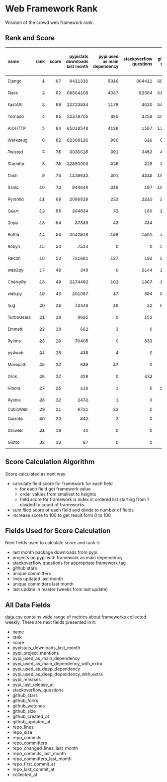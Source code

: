 # Web Framework Rank
Wisdom of the crowd web framework rank.

## Rank and Score
<sub>name</sub> | <sub>rank</sub> | <sub>score</sub> | <sub>pypistats downloads last month</sub> | <sub>pypi used as main dependency</sub> | <sub>stackoverflow questions</sub> | <sub>github stars</sub> | <sub>repo unique committers</sub> | <sub>repo changed lines last month</sub> | <sub>repo unique committers last month</sub> | <sub>repo last commit</sub>
:--- | ---: | ---: | ---: | ---: | ---: | ---: | ---: | ---: | ---: | ---:
[<sub>Django</sub>](https://github.com/django/django "first commit: 2005-07-13") | [<sub>1</sub>](# "  +0 last week") | [<sub>97</sub>](# "  +0 last week") | [<sub>9411330</sub>](# "  #7 in pypistats downloads last month -1.71% last week") | [<sub>5316</sub>](# "  #1 in pypi used as main dependency +0.28% last week") | [<sub>304411</sub>](# "  #1 in stackoverflow questions +0.07% last week") | [<sub>68845</sub>](# "  #1 in github stars +0.22% last week") | [<sub>2847</sub>](# "  #1 in repo unique committers +0.14% last week") | [<sub>8753</sub>](# "▼ #2 in repo changed lines last month -43.99% last week") | [<sub>49</sub>](# "  #1 in repo unique committers last month +8.89% last week") | [<sub>2023-02-18</sub>](# "  #1 in repo last commit 1 week ago")
[<sub>Flask</sub>](https://github.com/pallets/flask "first commit: 2010-04-06; uses: Werkzeug") | [<sub>2</sub>](# "  +0 last week") | [<sub>92</sub>](# "  -1 last week") | [<sub>69804108</sub>](# "  #2 in pypistats downloads last month -2.15% last week") | [<sub>4037</sub>](# "  #3 in pypi used as main dependency +0.37% last week") | [<sub>52684</sub>](# "  #2 in stackoverflow questions -0.07% last week") | [<sub>61938</sub>](# "  #2 in github stars +0.15% last week") | [<sub>822</sub>](# "  #2 in repo unique committers +0.0% last week") | [<sub>3413</sub>](# "▼ #3 in repo changed lines last month -22.41% last week") | [<sub>6</sub>](# "▼ #6 in repo unique committers last month +0.0% last week") | [<sub>2023-02-16</sub>](# "▲ #3 in repo last commit 1 week ago")
[<sub>FastAPI</sub>](https://github.com/tiangolo/fastapi "first commit: 2018-12-05; uses: Starlette") | [<sub>3</sub>](# "  +0 last week") | [<sub>89</sub>](# "  +0 last week") | [<sub>12723934</sub>](# "▲ #5 in pypistats downloads last month +8.22% last week") | [<sub>1178</sub>](# "  #4 in pypi used as main dependency +2.08% last week") | [<sub>4630</sub>](# "  #3 in stackoverflow questions -0.09% last week") | [<sub>54647</sub>](# "  #3 in github stars +0.47% last week") | [<sub>431</sub>](# "  #6 in repo unique committers +0.0% last week") | [<sub>2289</sub>](# "▼ #6 in repo changed lines last month +0.84% last week") | [<sub>13</sub>](# "  #2 in repo unique committers last month +0.0% last week") | [<sub>2023-02-16</sub>](# "▲ #3 in repo last commit 1 week ago")
[<sub>Tornado</sub>](https://github.com/tornadoweb/tornado "first commit: 2009-09-09") | [<sub>4</sub>](# "▲ +1 last week") | [<sub>85</sub>](# "▲ +3 last week") | [<sub>22379705</sub>](# "  #4 in pypistats downloads last month -1.3% last week") | [<sub>885</sub>](# "  #6 in pypi used as main dependency +0.23% last week") | [<sub>3759</sub>](# "  #5 in stackoverflow questions +0.11% last week") | [<sub>20978</sub>](# "  #4 in github stars +0.08% last week") | [<sub>448</sub>](# "  #5 in repo unique committers +0.22% last week") | [<sub>2812</sub>](# "▲ #5 in repo changed lines last month +61.98% last week") | [<sub>3</sub>](# "▲ #10 in repo unique committers last month +200.0% last week") | [<sub>2023-02-17</sub>](# "▲ #3 in repo last commit 1 week ago")
[<sub>AIOHTTP</sub>](https://github.com/aio-libs/aiohttp "first commit: 2013-10-01") | [<sub>5</sub>](# "▼ -1 last week") | [<sub>84</sub>](# "▼ -3 last week") | [<sub>65018548</sub>](# "  #3 in pypistats downloads last month -0.41% last week") | [<sub>4198</sub>](# "  #2 in pypi used as main dependency +0.5% last week") | [<sub>1587</sub>](# "  #9 in stackoverflow questions +0.25% last week") | [<sub>13272</sub>](# "  #7 in github stars +0.22% last week") | [<sub>692</sub>](# "  #3 in repo unique committers +0.14% last week") | [<sub>606</sub>](# "▼ #11 in repo changed lines last month -37.4% last week") | [<sub>7</sub>](# "▲ #5 in repo unique committers last month +40.0% last week") | [<sub>2023-02-16</sub>](# "▼ #3 in repo last commit 1 week ago")
[<sub>Werkzeug</sub>](https://github.com/pallets/werkzeug "first commit: 2007-05-04; used by: Flask and Quart") | [<sub>6</sub>](# "  +0 last week") | [<sub>82</sub>](# "  +1 last week") | [<sub>82308126</sub>](# "  #1 in pypistats downloads last month -2.62% last week") | [<sub>990</sub>](# "  #5 in pypi used as main dependency +0.3% last week") | [<sub>616</sub>](# "  #15 in stackoverflow questions +0.33% last week") | [<sub>6283</sub>](# "  #12 in github stars +0.26% last week") | [<sub>477</sub>](# "  #4 in repo unique committers +0.0% last week") | [<sub>10633</sub>](# "▲ #1 in repo changed lines last month +494.02% last week") | [<sub>5</sub>](# "▼ #7 in repo unique committers last month +0.0% last week") | [<sub>2023-02-17</sub>](# "▲ #3 in repo last commit 1 week ago")
[<sub>Twisted</sub>](https://github.com/twisted/twisted "first commit: 2001-07-09") | [<sub>7</sub>](# "▲ +1 last week") | [<sub>75</sub>](# "▲ +2 last week") | [<sub>3036615</sub>](# "  #8 in pypistats downloads last month +0.18% last week") | [<sub>391</sub>](# "  #7 in pypi used as main dependency +0.26% last week") | [<sub>3453</sub>](# "  #6 in stackoverflow questions +0.03% last week") | [<sub>4951</sub>](# "  #15 in github stars +0.32% last week") | [<sub>294</sub>](# "  #9 in repo unique committers +0.68% last week") | [<sub>929</sub>](# "▲ #10 in repo changed lines last month +466.46% last week") | [<sub>5</sub>](# "▲ #7 in repo unique committers last month +66.67% last week") | [<sub>2023-02-15</sub>](# "▲ #3 in repo last commit 1 week ago")
[<sub>Starlette</sub>](https://github.com/encode/starlette "first commit: 2018-06-25; used by: FastAPI") | [<sub>8</sub>](# "▼ -1 last week") | [<sub>75</sub>](# "▼ -2 last week") | [<sub>12580003</sub>](# "▼ #6 in pypistats downloads last month +4.13% last week") | [<sub>325</sub>](# "  #8 in pypi used as main dependency +1.88% last week") | [<sub>228</sub>](# "  #17 in stackoverflow questions +2.7% last week") | [<sub>7895</sub>](# "  #10 in github stars +0.37% last week") | [<sub>234</sub>](# "  #11 in repo unique committers +0.0% last week") | [<sub>1092</sub>](# "▲ #9 in repo changed lines last month +72.78% last week") | [<sub>12</sub>](# "  #3 in repo unique committers last month +0.0% last week") | [<sub>2023-02-14</sub>](# "▼ #3 in repo last commit 1 week ago")
[<sub>Dash</sub>](https://github.com/plotly/dash "first commit: 2015-04-10") | [<sub>9</sub>](# "▲ +1 last week") | [<sub>74</sub>](# "▲ +2 last week") | [<sub>1179632</sub>](# "  #12 in pypistats downloads last month +0.97% last week") | [<sub>301</sub>](# "  #10 in pypi used as main dependency +0.67% last week") | [<sub>4315</sub>](# "  #4 in stackoverflow questions +0.7% last week") | [<sub>18106</sub>](# "  #5 in github stars +0.17% last week") | [<sub>159</sub>](# "  #15 in repo unique committers +0.0% last week") | [<sub>1693</sub>](# "▲ #7 in repo changed lines last month +65.82% last week") | [<sub>2</sub>](# "▼ #12 in repo unique committers last month -33.33% last week") | [<sub>2023-02-15</sub>](# "▲ #3 in repo last commit 1 week ago")
[<sub>Sanic</sub>](https://github.com/sanic-org/sanic "first commit: 2016-05-26") | [<sub>10</sub>](# "▼ -1 last week") | [<sub>73</sub>](# "▼ +0 last week") | [<sub>944646</sub>](# "  #13 in pypistats downloads last month +0.15% last week") | [<sub>316</sub>](# "  #9 in pypi used as main dependency +0.0% last week") | [<sub>197</sub>](# "  #18 in stackoverflow questions +0.0% last week") | [<sub>16837</sub>](# "  #6 in github stars +0.13% last week") | [<sub>362</sub>](# "▲ #7 in repo unique committers +0.28% last week") | [<sub>1540</sub>](# "▼ #8 in repo changed lines last month +0.33% last week") | [<sub>5</sub>](# "▲ #7 in repo unique committers last month +25.0% last week") | [<sub>2023-02-14</sub>](# "▲ #3 in repo last commit 1 week ago")
[<sub>Pyramid</sub>](https://github.com/Pylons/pyramid "first commit: 2008-07-04; used by: CubicWeb") | [<sub>11</sub>](# "  +0 last week") | [<sub>69</sub>](# "  +5 last week") | [<sub>2096829</sub>](# "▲ #10 in pypistats downloads last month +5.3% last week") | [<sub>223</sub>](# "  #11 in pypi used as main dependency +0.45% last week") | [<sub>2211</sub>](# "  #7 in stackoverflow questions +0.0% last week") | [<sub>3751</sub>](# "  #16 in github stars +0.03% last week") | [<sub>362</sub>](# "  #7 in repo unique committers +0.0% last week") | [<sub>31</sub>](# "▲ #15 in repo changed lines last month +82.35% last week") | [<sub>2</sub>](# "▲ #12 in repo unique committers last month +100.0% last week") | [<sub>2023-02-16</sub>](# "▲ #3 in repo last commit 1 week ago")
[<sub>Quart</sub>](https://github.com/pallets/quart "first commit: 2017-05-14; uses: Werkzeug") | [<sub>12</sub>](# "▲ +4 last week") | [<sub>55</sub>](# "▲ +2 last week") | [<sub>264834</sub>](# "  #15 in pypistats downloads last month -2.18% last week") | [<sub>72</sub>](# "  #15 in pypi used as main dependency +0.0% last week") | [<sub>160</sub>](# "  #20 in stackoverflow questions +1.91% last week") | [<sub>1617</sub>](# "  #20 in github stars +0.68% last week") | [<sub>87</sub>](# "  #19 in repo unique committers +1.16% last week") | [<sub>75</sub>](# "▼ #13 in repo changed lines last month -67.25% last week") | [<sub>2</sub>](# "  #12 in repo unique committers last month +0.0% last week") | [<sub>2023-02-12</sub>](# "▲ #3 in repo last commit 1 week ago")
[<sub>Zope</sub>](https://github.com/zopefoundation/Zope "first commit: 1996-06-17") | [<sub>13</sub>](# "  +0 last week") | [<sub>54</sub>](# "  -4 last week") | [<sub>37838</sub>](# "  #19 in pypistats downloads last month -7.39% last week") | [<sub>43</sub>](# "  #16 in pypi used as main dependency +0.0% last week") | [<sub>734</sub>](# "  #14 in stackoverflow questions +0.14% last week") | [<sub>319</sub>](# "  #25 in github stars +0.31% last week") | [<sub>174</sub>](# "  #14 in repo unique committers +0.0% last week") | [<sub>490</sub>](# "▼ #12 in repo changed lines last month -38.52% last week") | [<sub>3</sub>](# "▼ #10 in repo unique committers last month -25.0% last week") | [<sub>2023-02-06</sub>](# "▼ #14 in repo last commit 2 weeks ago")
[<sub>Bottle</sub>](https://github.com/bottlepy/bottle "first commit: 2009-06-30") | [<sub>14</sub>](# "  +0 last week") | [<sub>54</sub>](# "  +0 last week") | [<sub>2042918</sub>](# "▼ #11 in pypistats downloads last month -0.42% last week") | [<sub>198</sub>](# "  #12 in pypi used as main dependency +0.0% last week") | [<sub>1501</sub>](# "  #10 in stackoverflow questions +0.0% last week") | [<sub>7900</sub>](# "  #9 in github stars +0.14% last week") | [<sub>231</sub>](# "  #12 in repo unique committers +0.0% last week") | [<sub>0</sub>](# "▲ #18 in repo changed lines last month +100% last week") | [<sub>0</sub>](# "▲ #18 in repo unique committers last month +100% last week") | [<sub>2022-09-05</sub>](# "  #23 in repo last commit 24 weeks ago")
[<sub>Robyn</sub>](https://github.com/sansyrox/robyn "first commit: 2021-05-22") | [<sub>15</sub>](# "  +0 last week") | [<sub>54</sub>](# "  +0 last week") | [<sub>7514</sub>](# "▼ #22 in pypistats downloads last month -21.94% last week") | [<sub>0</sub>](# "  #26 in pypi used as main dependency +100% last week") | [<sub>0</sub>](# "  #23 in stackoverflow questions +100% last week") | [<sub>2380</sub>](# "  #17 in github stars +2.15% last week") | [<sub>38</sub>](# "  #22 in repo unique committers +5.56% last week") | [<sub>3230</sub>](# "▼ #4 in repo changed lines last month +8.43% last week") | [<sub>9</sub>](# "  #4 in repo unique committers last month +0.0% last week") | [<sub>2023-02-18</sub>](# "  #1 in repo last commit 1 week ago")
[<sub>Falcon</sub>](https://github.com/falconry/falcon "first commit: 2012-12-06; used by: hug") | [<sub>16</sub>](# "▼ -4 last week") | [<sub>50</sub>](# "▼ -10 last week") | [<sub>721681</sub>](# "  #14 in pypistats downloads last month +1.02% last week") | [<sub>127</sub>](# "  #13 in pypi used as main dependency +0.0% last week") | [<sub>193</sub>](# "  #19 in stackoverflow questions +0.0% last week") | [<sub>9020</sub>](# "  #8 in github stars +0.06% last week") | [<sub>203</sub>](# "  #13 in repo unique committers +0.0% last week") | [<sub>0</sub>](# "▼ #18 in repo changed lines last month -100.0% last week") | [<sub>0</sub>](# "▼ #18 in repo unique committers last month -100.0% last week") | [<sub>2023-01-18</sub>](# "  #18 in repo last commit 5 weeks ago")
[<sub>web2py</sub>](https://github.com/web2py/web2py "first commit: 2011-11-23") | [<sub>17</sub>](# "  +0 last week") | [<sub>49</sub>](# "  +0 last week") | [<sub>349</sub>](# "▲ #28 in pypistats downloads last month -1.69% last week") | [<sub>0</sub>](# "  #26 in pypi used as main dependency +100% last week") | [<sub>2144</sub>](# "  #8 in stackoverflow questions +0.05% last week") | [<sub>2031</sub>](# "  #18 in github stars +0.0% last week") | [<sub>271</sub>](# "  #10 in repo unique committers +0.0% last week") | [<sub>30</sub>](# "  #16 in repo changed lines last month +0.0% last week") | [<sub>2</sub>](# "  #12 in repo unique committers last month +0.0% last week") | [<sub>2023-01-31</sub>](# "▼ #15 in repo last commit 3 weeks ago")
[<sub>CherryPy</sub>](https://github.com/cherrypy/cherrypy "first commit: 2004-11-20") | [<sub>18</sub>](# "  +0 last week") | [<sub>49</sub>](# "  +1 last week") | [<sub>2174492</sub>](# "  #9 in pypistats downloads last month -6.08% last week") | [<sub>102</sub>](# "  #14 in pypi used as main dependency +0.0% last week") | [<sub>1367</sub>](# "  #11 in stackoverflow questions +0.0% last week") | [<sub>1650</sub>](# "  #19 in github stars +0.24% last week") | [<sub>145</sub>](# "  #16 in repo unique committers +0.0% last week") | [<sub>0</sub>](# "▲ #18 in repo changed lines last month +100% last week") | [<sub>0</sub>](# "▲ #18 in repo unique committers last month +100% last week") | [<sub>2023-01-09</sub>](# "  #19 in repo last commit 6 weeks ago")
[<sub>web.py</sub>](https://github.com/webpy/webpy "first commit: 1970-01-01") | [<sub>19</sub>](# "  +0 last week") | [<sub>46</sub>](# "  +1 last week") | [<sub>201087</sub>](# "  #16 in pypistats downloads last month +3.35% last week") | [<sub>17</sub>](# "  #18 in pypi used as main dependency +0.0% last week") | [<sub>894</sub>](# "  #12 in stackoverflow questions -0.11% last week") | [<sub>5773</sub>](# "  #13 in github stars +0.02% last week") | [<sub>94</sub>](# "  #18 in repo unique committers +0.0% last week") | [<sub>0</sub>](# "▲ #18 in repo changed lines last month +100% last week") | [<sub>0</sub>](# "▲ #18 in repo unique committers last month +100% last week") | [<sub>2023-01-12</sub>](# "  #19 in repo last commit 6 weeks ago")
[<sub>hug</sub>](https://github.com/hugapi/hug "first commit: 2015-07-17; uses: Falcon") | [<sub>20</sub>](# "  +0 last week") | [<sub>39</sub>](# "  +0 last week") | [<sub>73449</sub>](# "  #17 in pypistats downloads last month +9.14% last week") | [<sub>16</sub>](# "  #20 in pypi used as main dependency +0.0% last week") | [<sub>32</sub>](# "  #22 in stackoverflow questions +0.0% last week") | [<sub>6704</sub>](# "  #11 in github stars +0.03% last week") | [<sub>123</sub>](# "  #17 in repo unique committers +0.0% last week") | [<sub>0</sub>](# "▲ #18 in repo changed lines last month +100% last week") | [<sub>0</sub>](# "▲ #18 in repo unique committers last month +100% last week") | [<sub>2020-08-10</sub>](# "  #27 in repo last commit 132 weeks ago")
[<sub>TurboGears</sub>](https://github.com/TurboGears/tg2 "first commit: 2007-06-27") | [<sub>21</sub>](# "  +0 last week") | [<sub>38</sub>](# "  +0 last week") | [<sub>8695</sub>](# "▲ #21 in pypistats downloads last month +9.98% last week") | [<sub>0</sub>](# "  #26 in pypi used as main dependency +100% last week") | [<sub>152</sub>](# "  #21 in stackoverflow questions +0.0% last week") | [<sub>779</sub>](# "  #22 in github stars +0.13% last week") | [<sub>36</sub>](# "▼ #23 in repo unique committers +0.0% last week") | [<sub>6</sub>](# "▲ #17 in repo changed lines last month +0.0% last week") | [<sub>1</sub>](# "▼ #16 in repo unique committers last month +0.0% last week") | [<sub>2023-01-29</sub>](# "▼ #15 in repo last commit 3 weeks ago")
[<sub>Emmett</sub>](https://github.com/emmett-framework/emmett "first commit: 2014-10-22") | [<sub>22</sub>](# "  +0 last week") | [<sub>38</sub>](# "  +1 last week") | [<sub>662</sub>](# "▲ #24 in pypistats downloads last month +12.78% last week") | [<sub>3</sub>](# "  #22 in pypi used as main dependency +0.0% last week") | [<sub>0</sub>](# "  #23 in stackoverflow questions +100% last week") | [<sub>824</sub>](# "  #21 in github stars -0.12% last week") | [<sub>22</sub>](# "  #27 in repo unique committers +0.0% last week") | [<sub>42</sub>](# "▲ #14 in repo changed lines last month +0.0% last week") | [<sub>1</sub>](# "▼ #16 in repo unique committers last month +0.0% last week") | [<sub>2023-01-30</sub>](# "▼ #15 in repo last commit 3 weeks ago")
[<sub>Pylons</sub>](https://github.com/Pylons/pylons "first commit: 2006-02-18") | [<sub>23</sub>](# "  +0 last week") | [<sub>29</sub>](# "  +0 last week") | [<sub>70405</sub>](# "  #18 in pypistats downloads last month +10.76% last week") | [<sub>0</sub>](# "  #26 in pypi used as main dependency +100% last week") | [<sub>833</sub>](# "  #13 in stackoverflow questions -0.12% last week") | [<sub>225</sub>](# "  #26 in github stars +0.45% last week") | [<sub>36</sub>](# "▼ #23 in repo unique committers +0.0% last week") | [<sub>0</sub>](# "▲ #18 in repo changed lines last month +100% last week") | [<sub>0</sub>](# "▲ #18 in repo unique committers last month +100% last week") | [<sub>2018-01-12</sub>](# "  #30 in repo last commit 267 weeks ago")
[<sub>py4web</sub>](https://github.com/web2py/py4web "first commit: 2019-03-25") | [<sub>24</sub>](# "  +0 last week") | [<sub>28</sub>](# "  +0 last week") | [<sub>435</sub>](# "  #26 in pypistats downloads last month -18.08% last week") | [<sub>4</sub>](# "  #21 in pypi used as main dependency +0.0% last week") | [<sub>0</sub>](# "  #23 in stackoverflow questions +100% last week") | [<sub>191</sub>](# "  #27 in github stars +1.06% last week") | [<sub>64</sub>](# "  #20 in repo unique committers +0.0% last week") | [<sub>0</sub>](# "▲ #18 in repo changed lines last month +100% last week") | [<sub>0</sub>](# "▲ #18 in repo unique committers last month +100% last week") | [<sub>2023-01-11</sub>](# "  #19 in repo last commit 6 weeks ago")
[<sub>Morepath</sub>](https://github.com/morepath/morepath "first commit: 2013-07-17") | [<sub>25</sub>](# "  +0 last week") | [<sub>27</sub>](# "  +0 last week") | [<sub>639</sub>](# "▼ #25 in pypistats downloads last month -32.95% last week") | [<sub>17</sub>](# "  #18 in pypi used as main dependency +0.0% last week") | [<sub>0</sub>](# "  #23 in stackoverflow questions +100% last week") | [<sub>396</sub>](# "  #24 in github stars +0.0% last week") | [<sub>28</sub>](# "  #25 in repo unique committers +0.0% last week") | [<sub>0</sub>](# "▲ #18 in repo changed lines last month +100% last week") | [<sub>0</sub>](# "▲ #18 in repo unique committers last month +100% last week") | [<sub>2022-05-29</sub>](# "  #25 in repo last commit 38 weeks ago")
[<sub>Grok</sub>](https://github.com/zopefoundation/grok "first commit: 2006-10-14") | [<sub>26</sub>](# "  +0 last week") | [<sub>27</sub>](# "  +1 last week") | [<sub>428</sub>](# "  #27 in pypistats downloads last month -0.93% last week") | [<sub>0</sub>](# "  #26 in pypi used as main dependency +100% last week") | [<sub>473</sub>](# "  #16 in stackoverflow questions +0.0% last week") | [<sub>22</sub>](# "  #31 in github stars +0.0% last week") | [<sub>41</sub>](# "  #21 in repo unique committers +0.0% last week") | [<sub>0</sub>](# "▲ #18 in repo changed lines last month +100% last week") | [<sub>0</sub>](# "▲ #18 in repo unique committers last month +100% last week") | [<sub>2022-12-29</sub>](# "  #22 in repo last commit 8 weeks ago")
[<sub>Vibora</sub>](https://github.com/vibora-io/vibora "first commit: 2018-06-13") | [<sub>27</sub>](# "  +0 last week") | [<sub>25</sub>](# "  +1 last week") | [<sub>116</sub>](# "  #30 in pypistats downloads last month +27.47% last week") | [<sub>1</sub>](# "  #24 in pypi used as main dependency +0.0% last week") | [<sub>0</sub>](# "  #23 in stackoverflow questions +100% last week") | [<sub>5709</sub>](# "  #14 in github stars -0.02% last week") | [<sub>27</sub>](# "  #26 in repo unique committers +0.0% last week") | [<sub>0</sub>](# "▲ #18 in repo changed lines last month +100% last week") | [<sub>0</sub>](# "▲ #18 in repo unique committers last month +100% last week") | [<sub>2019-02-11</sub>](# "  #29 in repo last commit 210 weeks ago")
[<sub>Pycnic</sub>](https://github.com/nullism/pycnic "first commit: 2015-11-04") | [<sub>28</sub>](# "  +0 last week") | [<sub>22</sub>](# "  +0 last week") | [<sub>2472</sub>](# "  #23 in pypistats downloads last month +10.16% last week") | [<sub>1</sub>](# "  #24 in pypi used as main dependency +0.0% last week") | [<sub>0</sub>](# "  #23 in stackoverflow questions +100% last week") | [<sub>159</sub>](# "  #28 in github stars +0.63% last week") | [<sub>11</sub>](# "  #28 in repo unique committers +0.0% last week") | [<sub>0</sub>](# "▲ #18 in repo changed lines last month +100% last week") | [<sub>0</sub>](# "▲ #18 in repo unique committers last month +100% last week") | [<sub>2022-04-05</sub>](# "  #26 in repo last commit 46 weeks ago")
[<sub>CubicWeb</sub>](https://forge.extranet.logilab.fr/cubicweb/cubicweb "uses: Pyramid") | [<sub>29</sub>](# "  +0 last week") | [<sub>21</sub>](# "  +0 last week") | [<sub>9721</sub>](# "  #20 in pypistats downloads last month -23.43% last week") | [<sub>22</sub>](# "  #17 in pypi used as main dependency +0.0% last week") | [<sub>0</sub>](# "  #23 in stackoverflow questions +100% last week") | [<sub>0</sub>](# "  #32 in github stars +100% last week") | [<sub>0</sub>](# "  #32 in repo unique committers +100% last week") | [<sub>0</sub>](# "▲ #18 in repo changed lines last month +100% last week") | [<sub>0</sub>](# "▲ #18 in repo unique committers last month +100% last week") | [<sub></sub>](# "  #31 in repo last commit")
[<sub>Quixote</sub>](https://github.com/nascheme/quixote "first commit: 2006-03-16") | [<sub>30</sub>](# "  +0 last week") | [<sub>20</sub>](# "  +0 last week") | [<sub>342</sub>](# "▼ #29 in pypistats downloads last month -6.56% last week") | [<sub>2</sub>](# "  #23 in pypi used as main dependency +0.0% last week") | [<sub>0</sub>](# "  #23 in stackoverflow questions +100% last week") | [<sub>81</sub>](# "  #29 in github stars +0.0% last week") | [<sub>6</sub>](# "  #29 in repo unique committers +0.0% last week") | [<sub>0</sub>](# "▲ #18 in repo changed lines last month +100% last week") | [<sub>0</sub>](# "▲ #18 in repo unique committers last month +100% last week") | [<sub>2022-06-23</sub>](# "  #24 in repo last commit 35 weeks ago")
[<sub>Growler</sub>](https://github.com/pyGrowler/Growler "first commit: 2014-08-17") | [<sub>31</sub>](# "  +0 last week") | [<sub>18</sub>](# "  +1 last week") | [<sub>40</sub>](# "  #32 in pypistats downloads last month +11.11% last week") | [<sub>0</sub>](# "  #26 in pypi used as main dependency +100% last week") | [<sub>0</sub>](# "  #23 in stackoverflow questions +100% last week") | [<sub>686</sub>](# "  #23 in github stars +0.0% last week") | [<sub>6</sub>](# "  #29 in repo unique committers +0.0% last week") | [<sub>0</sub>](# "▲ #18 in repo changed lines last month +100% last week") | [<sub>0</sub>](# "▲ #18 in repo unique committers last month +100% last week") | [<sub>2020-03-08</sub>](# "  #28 in repo last commit 154 weeks ago")
[<sub>Giotto</sub>](https://github.com/priestc/giotto "first commit: 2012-02-26") | [<sub>32</sub>](# "  +0 last week") | [<sub>13</sub>](# "  +0 last week") | [<sub>87</sub>](# "  #31 in pypistats downloads last month +42.62% last week") | [<sub>0</sub>](# "  #26 in pypi used as main dependency +100% last week") | [<sub>0</sub>](# "  #23 in stackoverflow questions +100% last week") | [<sub>57</sub>](# "  #30 in github stars +0.0% last week") | [<sub>3</sub>](# "  #31 in repo unique committers +0.0% last week") | [<sub>0</sub>](# "▲ #18 in repo changed lines last month +100% last week") | [<sub>0</sub>](# "▲ #18 in repo unique committers last month +100% last week") | [<sub>2013-10-07</sub>](# "  #31 in repo last commit 489 weeks ago")

## Score Calculation Algorithm
Score calculated as next way:
- calculate field score for framework for each field
  - for each field get framework value
  - order values from smallest to heights
  - field score for framework is index in ordered list starting from 1 divided to count of frameworks
- sum filed score of each field and divide to number of fields
- increase score to 100 to get result form 0 to 100

## Fields Used for Score Calculation
Next fields used to calculate score and rank it:
- last month package downloads from pypi
- projects on pypi with framework as main dependency
- stackoverflow questions for appropriate framework tag
- github stars
- unique committers
- lines updated last month
- unique committers last month
- last update in master (weeks from last update)

## All Data Fields
[data.csv](data.csv) contains wide range of metrics about frameworks collected weekly.
There are next fields presented in it: 

- name
- rank
- score
- pypistats_downloads_last_month
- pypi_project_mentions
- pypi_used_as_main_dependency
- pypi_used_as_main_dependency_with_extra
- pypi_used_as_deep_dependency
- pypi_used_as_deep_dependency_with_extra
- pypi_releases
- pypi_last_release_at
- stackoverflow_questions
- github_stars
- github_forks
- github_watches
- github_size
- github_created_at
- github_updated_at
- repo_lines
- repo_size
- repo_commits
- repo_committers
- repo_changed_lines_last_month
- repo_commits_last_month
- repo_committers_last_month
- repo_first_commit_at
- repo_last_commit_at
- collected_at
